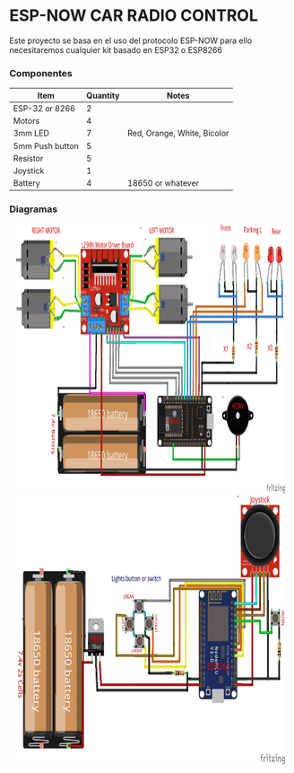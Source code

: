 # ESP-NOW CAR RADIO CONTROL
Este proyecto se basa en el uso del protocolo ESP-NOW para ello necesitaremos cualquier kit basado en ESP32 o ESP8266

### Componentes
| Item             | Quantity | Notes                         |
| ---------------- | -------- | ----------------------------- |
| ESP-32 or 8266   | 2        |                               |
| Motors           | 4        |                               |
| 3mm LED          | 7        | Red, Orange, White, Bicolor   |
| 5mm Push button  | 5        |                               |
| Resistor         | 5        |                               | 
| Joystick         | 1        |                               |
| Battery          | 4        | 18650 or whatever             |

### Diagramas
<p align="center">
<img src="/IMAGES/01_RX_RC_ESPNOW_CARS_ESP32.jpg" width="480" height="480" alt="Receptor ESP32">
<img src="/IMAGES/00_TX_RC_ESPNOW_CARS_ESP8266.jpg" width="480" height="480" alt="Transmisor ESP8266">
</p>
